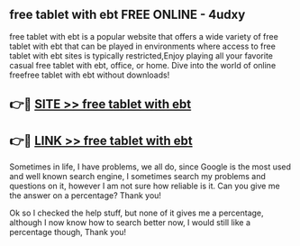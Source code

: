 ## free tablet with ebt FREE ONLINE - 4udxy

free tablet with ebt is a popular website that offers a wide variety of free tablet with ebt that can be played in environments where access to free tablet with ebt sites is typically restricted,Enjoy playing all your favorite casual free tablet with ebt, office, or home. Dive into the world of online freefree tablet with ebt without downloads!

## 👉🔴 [SITE >> free tablet with ebt](http://news.freeplayer.one?title=free_tablet_with_ebt&ref=FRRE)

## 👉🔴 [LINK >> free tablet with ebt](http://news.freeplayer.one?title=free_tablet_with_ebt&ref=FREE)

Sometimes in life, I have problems, we all do, since Google is the most used and well known search engine, I sometimes search my problems and questions on it, however I am not sure how reliable is it. Can you give me the answer on a percentage? Thank you!

Ok so I checked the help stuff, but none of it gives me a percentage, although I now know how to search better now, I would still like a percentage though, Thank you!